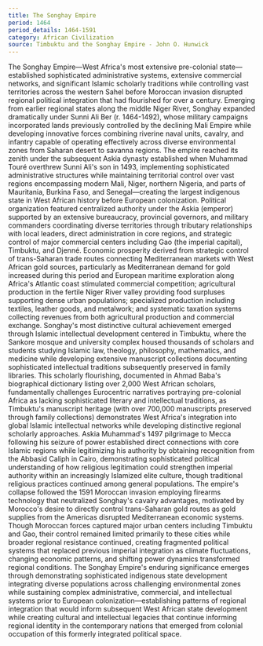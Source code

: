 ```yaml
---
title: The Songhay Empire
period: 1464
period_details: 1464-1591
category: African Civilization
source: Timbuktu and the Songhay Empire - John O. Hunwick
---
```

The Songhay Empire—West Africa's most extensive pre-colonial state—established sophisticated administrative systems, extensive commercial networks, and significant Islamic scholarly traditions while controlling vast territories across the western Sahel before Moroccan invasion disrupted regional political integration that had flourished for over a century. Emerging from earlier regional states along the middle Niger River, Songhay expanded dramatically under Sunni Ali Ber (r. 1464-1492), whose military campaigns incorporated lands previously controlled by the declining Mali Empire while developing innovative forces combining riverine naval units, cavalry, and infantry capable of operating effectively across diverse environmental zones from Saharan desert to savanna regions. The empire reached its zenith under the subsequent Askia dynasty established when Muhammad Touré overthrew Sunni Ali's son in 1493, implementing sophisticated administrative structures while maintaining territorial control over vast regions encompassing modern Mali, Niger, northern Nigeria, and parts of Mauritania, Burkina Faso, and Senegal—creating the largest indigenous state in West African history before European colonization. Political organization featured centralized authority under the Askia (emperor) supported by an extensive bureaucracy, provincial governors, and military commanders coordinating diverse territories through tributary relationships with local leaders, direct administration in core regions, and strategic control of major commercial centers including Gao (the imperial capital), Timbuktu, and Djenné. Economic prosperity derived from strategic control of trans-Saharan trade routes connecting Mediterranean markets with West African gold sources, particularly as Mediterranean demand for gold increased during this period and European maritime exploration along Africa's Atlantic coast stimulated commercial competition; agricultural production in the fertile Niger River valley providing food surpluses supporting dense urban populations; specialized production including textiles, leather goods, and metalwork; and systematic taxation systems collecting revenues from both agricultural production and commercial exchange. Songhay's most distinctive cultural achievement emerged through Islamic intellectual development centered in Timbuktu, where the Sankore mosque and university complex housed thousands of scholars and students studying Islamic law, theology, philosophy, mathematics, and medicine while developing extensive manuscript collections documenting sophisticated intellectual traditions subsequently preserved in family libraries. This scholarly flourishing, documented in Ahmad Baba's biographical dictionary listing over 2,000 West African scholars, fundamentally challenges Eurocentric narratives portraying pre-colonial Africa as lacking sophisticated literary and intellectual traditions, as Timbuktu's manuscript heritage (with over 700,000 manuscripts preserved through family collections) demonstrates West Africa's integration into global Islamic intellectual networks while developing distinctive regional scholarly approaches. Askia Muhammad's 1497 pilgrimage to Mecca following his seizure of power established direct connections with core Islamic regions while legitimizing his authority by obtaining recognition from the Abbasid Caliph in Cairo, demonstrating sophisticated political understanding of how religious legitimation could strengthen imperial authority within an increasingly Islamized elite culture, though traditional religious practices continued among general populations. The empire's collapse followed the 1591 Moroccan invasion employing firearms technology that neutralized Songhay's cavalry advantages, motivated by Morocco's desire to directly control trans-Saharan gold routes as gold supplies from the Americas disrupted Mediterranean economic systems. Though Moroccan forces captured major urban centers including Timbuktu and Gao, their control remained limited primarily to these cities while broader regional resistance continued, creating fragmented political systems that replaced previous imperial integration as climate fluctuations, changing economic patterns, and shifting power dynamics transformed regional conditions. The Songhay Empire's enduring significance emerges through demonstrating sophisticated indigenous state development integrating diverse populations across challenging environmental zones while sustaining complex administrative, commercial, and intellectual systems prior to European colonization—establishing patterns of regional integration that would inform subsequent West African state development while creating cultural and intellectual legacies that continue informing regional identity in the contemporary nations that emerged from colonial occupation of this formerly integrated political space. 
